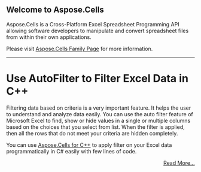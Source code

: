 ## Welcome to Aspose.Cells

Aspose.Cells is a Cross-Platform Excel Spreadsheet Programming API allowing software developers to manipulate and convert spreadsheet files from within their own applications.

Please visit [Aspose.Cells Family Page](https://products.aspose.com/cells/) for more information.

---
# Use AutoFilter to Filter Excel Data in C++

Filtering data based on criteria is a very important feature. It helps the user to understand and analyze data easily. You can use the auto filter feature of Microsoft Excel to find, show or hide values in a single or multiple columns based on the choices that you select from list. When the filter is applied, then all the rows that do not meet your criteria are hidden completely. 

You can use [Aspose.Cells for C++](https://products.aspose.com/cells/cpp) to apply filter on your Excel data programmatically in C# easily with few lines of code.

<div align="right">
<a href="https://asposecells.github.io/Use-AutoFilter-to-Filter-Excel-Data-in-Cpp">Read More...</a>
</div>

